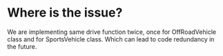 # Where is the issue?

We are implementing same drive function twice, once for OffRoadVehicle class and for SportsVehicle class. Which can lead to code redundancy in the future.